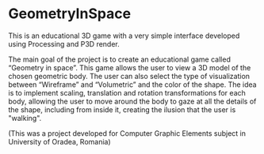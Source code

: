 # GeometryInSpace
This is an educational 3D game with a very simple interface developed using Processing and P3D render.

The main goal of the project is to create an educational game called “Geometry in space”.
This game allows the user to view a 3D model of the chosen geometric body. The user can
also select the type of visualization between “Wireframe” and “Volumetric” and the color of
the shape.
The idea is to implement scaling, translation and rotation transformations for each body,
allowing the user to move around the body to gaze at all the details of the shape, including
from inside it, creating the ilusion that the user is "walking".

(This was a project developed for Computer Graphic Elements subject in University of Oradea, Romania)
